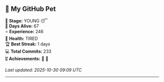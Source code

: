 ## 🐾 My GitHub Pet

🐤 **Stage:** YOUNG 😴  
📅 **Days Alive:** 67  
⭐ **Experience:** 246  
💓 **Health:** TIRED  
🏆 **Best Streak:** 1 days  
💻 **Total Commits:** 233  
🎖️ **Achievements:** 🐣 🔄  

*Last updated: 2025-10-30 09:09 UTC*

---
